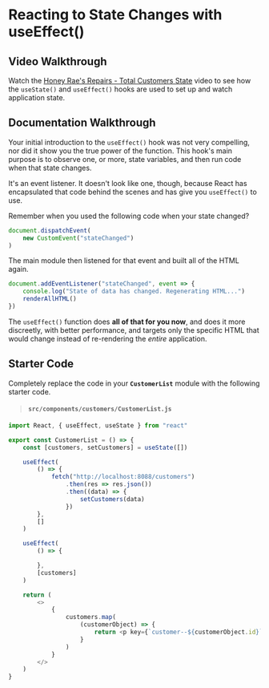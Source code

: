 # Reacting to State Changes with useEffect()

## Video Walkthrough

Watch the [Honey Rae's Repairs - Total Customers State](https://vimeo.com/568226412) video to see how the `useState()` and `useEffect()` hooks are used to set up and watch application state.

## Documentation Walkthrough

Your initial introduction to the `useEffect()` hook was not very compelling, nor did it show you the true power of the function. This hook's main purpose is to observe one, or more, state variables, and then run code when that state changes.

It's an event listener. It doesn't look like one, though, because React has encapsulated that code behind the scenes and has give you `useEffect()` to use.

Remember when you used the following code when your state changed?

```js
document.dispatchEvent(
    new CustomEvent("stateChanged")
)
```

The main module then listened for that event and built all of the HTML again.

```js
document.addEventListener("stateChanged", event => {
    console.log("State of data has changed. Regenerating HTML...")
    renderAllHTML()
})
```

The `useEffect()` function does **all of that for you now**, and does it more discreetly, with better performance, and targets only the specific HTML that would change instead of re-rendering the _entire_ application.


## Starter Code

Completely replace the code in your **`CustomerList`** module with the following starter code.

> #### `src/components/customers/CustomerList.js`

```js
import React, { useEffect, useState } from "react"

export const CustomerList = () => {
    const [customers, setCustomers] = useState([])

    useEffect(
        () => {
            fetch("http://localhost:8088/customers")
                .then(res => res.json())
                .then((data) => {
                    setCustomers(data)
                })
        },
        []
    )

    useEffect(
        () => {

        },
        [customers]
    )

    return (
        <>
            {
                customers.map(
                    (customerObject) => {
                        return <p key={`customer--${customerObject.id}`}>{customerObject.name}</p>
                    }
                )
            }
        </>
    )
}
```
